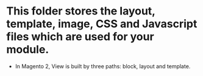 # This folder stores the layout, template, image, CSS and Javascript files which are used for your module.

- In Magento 2, View is built by three paths: block, layout and template.

